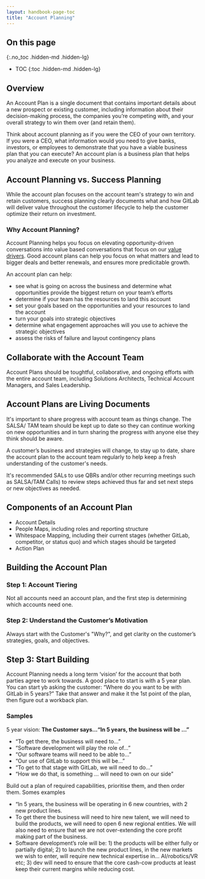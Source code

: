 ```yaml
---
layout: handbook-page-toc
title: "Account Planning"
---
```


## On this page
{:.no_toc .hidden-md .hidden-lg}

- TOC
{:toc .hidden-md .hidden-lg}

## Overview 

An Account Plan is a single document that contains important details about a new prospect or existing customer, including information about their decision-making process, the companies you’re competing with, and your overall strategy to win them over (and retain them). 

Think about account planning as if you were the CEO of your own territory. If you were a CEO, what information would you need to give banks, investors, or employees to demonstrate that you have a viable business plan that you can execute? An account plan is a business plan that helps you analyze and execute on your business.  

## Account Planning vs. Success Planning 

While the account plan focuses on the account team's strategy to win and retain customers, success planning clearly documents what and how GitLab will deliver value throughout the customer lifecycle to help the customer optimize their return on investment.

### Why Account Planning?

Account Planning helps you focus on elevating opportunity-driven conversations into value based conversations that focus on our [value drivers](/handbook/sales/command-of-the-message/#customer-value-drivers).  Good account plans can help you focus on what matters and lead to bigger deals and better renewals, and ensures more predicitable growth.

An account plan can help:
* see what is going on across the business and determine what opportunities provide the biggest return on your team’s efforts
* determine if your team has the resources to land this account
* set your goals based on the opportunities and your resources to land the account
* turn your goals into strategic objectives
* determine what engagement approaches will you use to achieve the strategic objectives
* assess the risks of failure and layout contingency plans


## Collaborate with the Account Team 

Account Plans should be toughtful, collaborative, and ongoing efforts with the entire account team, including Solutions Architects, Technical Account Managers, and Sales Leadership. 

## Account Plans are Living Documents

It's important to share progress with account team as things change. The SALSA/ TAM team should  be kept up to date so they can continue working on new opportunities and in turn sharing the progress with anyone else they think should be aware.

A customer’s business and strategies will change, to stay up to date, share the account plan to the account team regularly to help keep a fresh understanding of the customer's needs. 

It's recommended SALs to use QBRs and/or other recurring meetings such as SALSA/TAM Calls) to review steps achieved thus far and set next steps or new objectives as needed. 

## Components of an Account Plan 
* Account Details 
* People Maps, including roles and reporting structure 
* Whitespace Mapping, including their current stages (whether GitLab, competitor, or status quo) and which stages should be targeted
* Action Plan

## Building the Account Plan 

### Step 1: Account Tiering 

Not all accounts need an account plan, and the first step is determining which accounts need one. 


### Step 2: Understand the Customer’s Motivation

Always start with the Customer's "Why?", and get clarity on the customer’s strategies, goals, and objectives.

## Step 3: Start Building

Account Planning needs a long term ‘vision’ for the account that both parties agree to work towards. A good place to start is with a 5 year plan. You can start yb asking the customer: “Where do you want to be with GitLab in 5 years?” Take that answer and make it the 1st point of the plan, then figure out a workback plan. 

### Samples
5 year vision:
**The Customer says...“In 5 years, the business will be …”**
* “To get there, the business will need to…”
* “Software development will play the role of…”
* “Our software teams will need to be able to…”
* “Our use of GitLab to support this will be…”
* “To get to that stage with GitLab, we will need to do…”
* “How we do that, is something … will need to own on our side”

Build out a plan of required capabilities, prioritise them, and then order them.
Somes examples 
* “In 5 years, the business will be operating in 6 new countries, with 2 new product lines.  
* To get there the business will need to hire new talent, we will need to build the products, we will need to open 6 new regional entities.  We will also need to ensure that we are not over-extending the core profit making part of the business.  
* Software development’s role will be: 1) the products will be either fully or partially digital; 2) to launch the new product lines, in the new markets we wish to enter, will require new technical expertise in… AI/robotics/VR etc; 3) dev will need to ensure that the core cash-cow products at least keep their current margins while reducing cost.  





